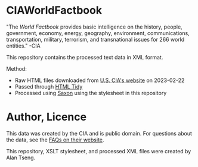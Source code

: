 # CIAWorldFactbook

"The *World Factbook* provides basic intelligence on the history, people, government, economy, energy, geography, environment, communications, transportation, military, terrorism, and transnational issues for 266 world entities." -CIA

This repository contains the processed text data in XML format. 

Method:

- Raw HTML files downloaded from [U.S. CIA's website](https://www.cia.gov/the-world-factbook/) on 2023-02-22
- Passed through [HTML Tidy](https://www.html-tidy.org/)
- Processed using [Saxon](https://saxonica.com/welcome/welcome.xml) using the stylesheet in this repository

# Author, Licence

This data was created by the CIA and is public domain.
For questions about the data, see the [FAQs on their website](https://www.cia.gov/the-world-factbook/about/faqs/).

This repository, XSLT stylesheet, and processed XML files were created by Alan Tseng.
